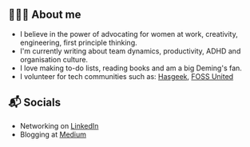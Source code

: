 ## 🙋🏻‍♀️ About me

- I believe in the power of advocating for women at work, creativity, engineering, first principle thinking.
- I'm currently writing about team dynamics, productivity, ADHD and organisation culture.
- I love making to-do lists, reading books and am a big Deming's fan.
- I volunteer for tech communities such as: [Hasgeek](https://hasgeek.com), [FOSS United](https://fossunited.org/home)


## 📬 Socials

- Networking on [LinkedIn](https://www.linkedin.com/in/rohithayarlagadda/)
- Blogging at [Medium](https://medium.com/@yrohitha996)
